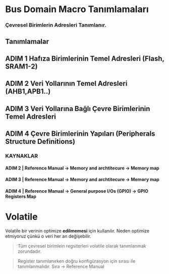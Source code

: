 # Bus Domain Macro Tanımlamaları 

### Çevresel Birimlerin Adresleri Tanımlanır. 

## Tanımlamalar
## ADIM 1 Hafıza Birimlerinin Temel Adresleri (Flash, SRAM1-2) 
## ADIM 2 Veri Yollarının Temel Adresleri   (AHB1,APB1..)
## ADIM 3 Veri Yollarına Bağlı Çevre Birimlerinin Temel Adresleri 
## ADIM 4 Çevre Birimlerinin Yapıları (Peripherals Structure Definitions)

### KAYNAKLAR
#### ADIM 2 | Reference Manual -> Memory and archtitecure -> Memory map
#### ADIM 3 | Reference Manual -> Memory and archtitecure -> Memory map
#### ADIM 4 | Reference Manual -> General purpose I/Os (GPIO) -> GPIO Registers Map 


# Volatile
Volatile bir verinin optimize **edilmemesi** için kullanılır. Neden optimize etmiyoruz çünkü o veri her an değişebilir. 

> Tüm çevresel birimlein regsiterleri volatile olarak tanımlanmak zorundadır.


> Register tanımlanırken doğru konfigürasyon için sırası ile tanımlanmalıdır. Sıra -> Reference Manual 




